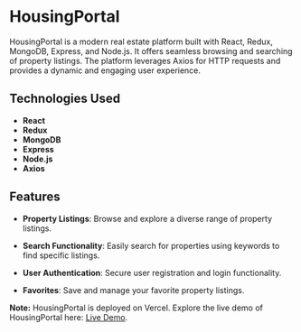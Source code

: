# HousingPortal

HousingPortal is a modern real estate platform built with React, Redux, MongoDB, Express, and Node.js. It offers seamless browsing and searching of property listings. The platform leverages Axios for HTTP requests and provides a dynamic and engaging user experience.

## Technologies Used

- **React**
- **Redux**
- **MongoDB**
- **Express**
- **Node.js**
- **Axios**

## Features

- **Property Listings**: Browse and explore a diverse range of property listings.

- **Search Functionality**: Easily search for properties using keywords to find specific listings.

- **User Authentication**: Secure user registration and login functionality.

- **Favorites**: Save and manage your favorite property listings.

**Note:**
HousingPortal is deployed on Vercel. Explore the live demo of HousingPortal here: [Live Demo](https://react-js-state-git-master-dhyan-rais-projects.vercel.app/).
